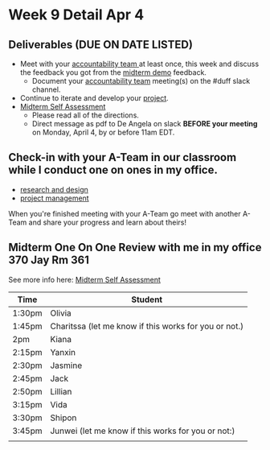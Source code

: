 # Week 9 Detail Apr 4

## Deliverables (DUE ON DATE LISTED)

* Meet with your [accountability team ](../assignments/accountability\_partner.md)at least once, this week and discuss the feedback you got from the [midterm demo](https://docs.google.com/spreadsheets/d/1U9xOT\_r\_jnaPtbKW-pZMSXHni-UoA5cN-KGZrbMJg1E/edit#gid=0) feedback.
  * Document your [accountability team](../assignments/accountability\_partner.md) meeting(s) on the #duff slack channel.
* Continue to iterate and develop your [project](../assignments/project\_versions.md).
* [Midterm Self Assessment](../assignments/assessments/midterm\_self\_assessment.md)&#x20;
  * Please read all of the directions.&#x20;
  * Direct message as pdf to De Angela on slack **BEFORE your meeting** on Monday, April 4, by or before 11am EDT.

## Check-in with your A-Team in our classroom while I conduct one on ones in my office.&#x20;

* [research and design](../assignments/project\_plan.md)
* [project management](../assignments/website.md)

When you're finished meeting with your A-Team go meet with another A-Team and share your progress and learn about theirs!

## **Midterm One On One Review with me in my office 370 Jay Rm 361**

See more info here: [Midterm Self Assessment](../assignments/assessments/midterm\_self\_assessment.md)&#x20;

| Time   | Student                                               |
| ------ | ----------------------------------------------------- |
| 1:30pm | Olivia                                                |
| 1:45pm | Charitssa (let me know if this works for you or not.) |
| 2pm    | Kiana                                                 |
| 2:15pm | Yanxin                                                |
| 2:30pm | Jasmine                                               |
| 2:45pm | Jack                                                  |
| 2:50pm | Lillian                                               |
| 3:15pm | Vida                                                  |
| 3:30pm | Shipon                                                |
| 3:45pm | Junwei (let me know if this works for you or not:)    |
|        |                                                       |

##

##

